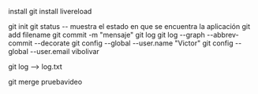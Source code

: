 install git
install livereload

git init
git status -- muestra el estado en que se encuentra la aplicación
git add filename
git commit -m "mensaje"
git log
git log --graph --abbrev-commit --decorate
git config --global --user.name "Victor"
git config --global --user.email vibolivar


git log --> log.txt

git merge pruebavideo

